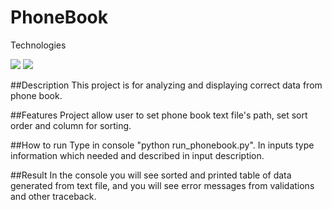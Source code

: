 # PhoneBook
Technologies

![](https://img.shields.io/badge/Python-3.9-green?style=flat-square)
![](https://img.shields.io/badge/pandas-1.4-blue?style=flat-square)

##Description
This project is for analyzing and displaying correct data from phone book.

##Features
Project allow user to set phone book text file's path, set sort order and column for sorting.

##How to run
Type in console "python run_phonebook.py".
In inputs type information which needed and described in input description.

##Result
In the console you will see sorted and printed table of data generated from text file, and you will see error messages 
from validations and other traceback.